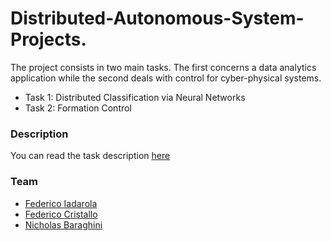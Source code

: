 # Distributed-Autonomous-System-Projects.
The project consists in two main tasks. The first concerns a data analytics application while the second deals with control for cyber-physical systems.  
- Task 1: Distributed Classification via Neural Networks  
- Task 2: Formation Control 

### Description
You can read the task description [here](https://github.com/NicholasBaraghini/Distributed-Autonomous-System-Projects/files/9022898/Project_1.pdf)

### Team
- [Federico Iadarola](https://github.com/fedeiada)
- [Federico Cristallo](https://github.com/FedericoCristallo)
- [Nicholas Baraghini](https://github.com/NicholasBaraghini) 
